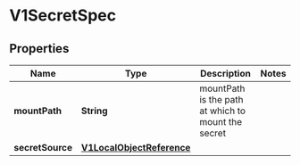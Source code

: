 
# V1SecretSpec

## Properties
Name | Type | Description | Notes
------------ | ------------- | ------------- | -------------
**mountPath** | **String** | mountPath is the path at which to mount the secret | 
**secretSource** | [**V1LocalObjectReference**](V1LocalObjectReference.md) |  | 



